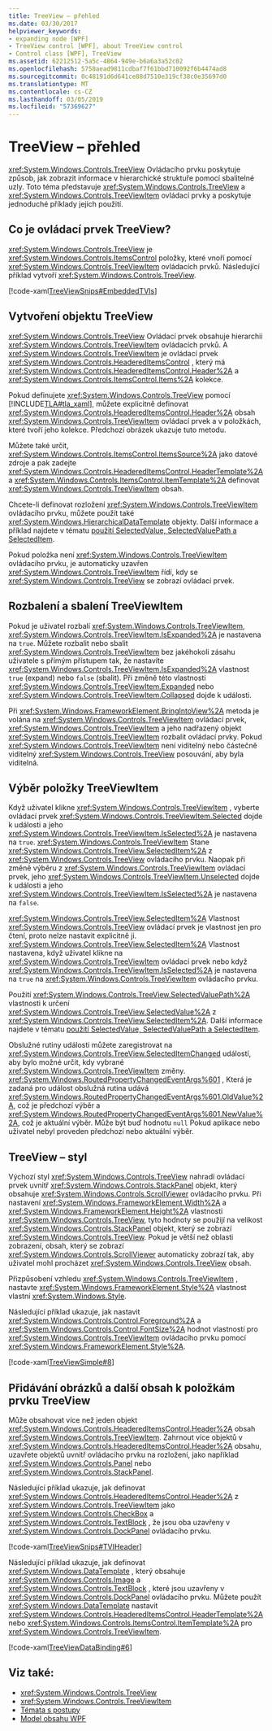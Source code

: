 ```yaml
---
title: TreeView – přehled
ms.date: 03/30/2017
helpviewer_keywords:
- expanding node [WPF]
- TreeView control [WPF], about TreeView control
- Control class [WPF], TreeView
ms.assetid: 62212512-5a5c-4864-949e-b6a6a3a52c02
ms.openlocfilehash: 5758aead9811cdbaf7f61bbd710092f6b4474ad8
ms.sourcegitcommit: 0c48191d6d641ce88d7510e319cf38c0e35697d0
ms.translationtype: MT
ms.contentlocale: cs-CZ
ms.lasthandoff: 03/05/2019
ms.locfileid: "57369627"
---
```

# <a name="treeview-overview"></a>TreeView – přehled
<xref:System.Windows.Controls.TreeView> Ovládacího prvku poskytuje způsob, jak zobrazit informace v hierarchické struktuře pomocí sbalitelné uzly. Toto téma představuje <xref:System.Windows.Controls.TreeView> a <xref:System.Windows.Controls.TreeViewItem> ovládací prvky a poskytuje jednoduché příklady jejich použití.  
  
  
<a name="Simple_TreeView_Control"></a>   
## <a name="what-is-a-treeview"></a>Co je ovládací prvek TreeView?  
 <xref:System.Windows.Controls.TreeView> je <xref:System.Windows.Controls.ItemsControl> položky, které vnoří pomocí <xref:System.Windows.Controls.TreeViewItem> ovládacích prvků. Následující příklad vytvoří <xref:System.Windows.Controls.TreeView>.  
  
 [!code-xaml[TreeViewSnips#EmbeddedTVIs](~/samples/snippets/csharp/VS_Snippets_Wpf/TreeViewSnips/CSharp/Window1.xaml#embeddedtvis)]  
  
<a name="Creating_a_TreeView"></a>   
## <a name="creating-a-treeview"></a>Vytvoření objektu TreeView  
 <xref:System.Windows.Controls.TreeView> Ovládací prvek obsahuje hierarchii <xref:System.Windows.Controls.TreeViewItem> ovládacích prvků. A <xref:System.Windows.Controls.TreeViewItem> je ovládací prvek <xref:System.Windows.Controls.HeaderedItemsControl> , který má <xref:System.Windows.Controls.HeaderedItemsControl.Header%2A> a <xref:System.Windows.Controls.ItemsControl.Items%2A> kolekce.  
  
 Pokud definujete <xref:System.Windows.Controls.TreeView> pomocí [!INCLUDE[TLA#tla_xaml](../../../../includes/tlasharptla-xaml-md.md)], můžete explicitně definovat <xref:System.Windows.Controls.HeaderedItemsControl.Header%2A> obsah <xref:System.Windows.Controls.TreeViewItem> ovládací prvek a v položkách, které tvoří jeho kolekce. Předchozí obrázek ukazuje tuto metodu.  
  
 Můžete také určit, <xref:System.Windows.Controls.ItemsControl.ItemsSource%2A> jako datové zdroje a pak zadejte <xref:System.Windows.Controls.HeaderedItemsControl.HeaderTemplate%2A> a <xref:System.Windows.Controls.ItemsControl.ItemTemplate%2A> definovat <xref:System.Windows.Controls.TreeViewItem> obsah.  
  
 Chcete-li definovat rozložení <xref:System.Windows.Controls.TreeViewItem> ovládacího prvku, můžete použít také <xref:System.Windows.HierarchicalDataTemplate> objekty. Další informace a příklad najdete v tématu [použití SelectedValue, SelectedValuePath a SelectedItem](how-to-use-selectedvalue-selectedvaluepath-and-selecteditem.md).  
  
 Pokud položka není <xref:System.Windows.Controls.TreeViewItem> ovládacího prvku, je automaticky uzavřen <xref:System.Windows.Controls.TreeViewItem> řídí, kdy se <xref:System.Windows.Controls.TreeView> se zobrazí ovládací prvek.  
  
<a name="Expanding_and_Collapsing_a_TreeViewItem"></a>   
## <a name="expanding-and-collapsing-a-treeviewitem"></a>Rozbalení a sbalení TreeViewItem  
 Pokud je uživatel rozbalí <xref:System.Windows.Controls.TreeViewItem>, <xref:System.Windows.Controls.TreeViewItem.IsExpanded%2A> je nastavena na `true`. Můžete rozbalit nebo sbalit <xref:System.Windows.Controls.TreeViewItem> bez jakéhokoli zásahu uživatele s přímým přístupem tak, že nastavíte <xref:System.Windows.Controls.TreeViewItem.IsExpanded%2A> vlastnost `true` (expand) nebo `false` (sbalit). Při změně této vlastnosti <xref:System.Windows.Controls.TreeViewItem.Expanded> nebo <xref:System.Windows.Controls.TreeViewItem.Collapsed> dojde k události.  
  
 Při <xref:System.Windows.FrameworkElement.BringIntoView%2A> metoda je volána na <xref:System.Windows.Controls.TreeViewItem> ovládací prvek, <xref:System.Windows.Controls.TreeViewItem> a jeho nadřazený objekt <xref:System.Windows.Controls.TreeViewItem> rozbalit ovládací prvky. Pokud <xref:System.Windows.Controls.TreeViewItem> není viditelný nebo částečně viditelný <xref:System.Windows.Controls.TreeView> posouvání, aby byla viditelná.  
  
<a name="TreeViewItem_Selection"></a>   
## <a name="treeviewitem-selection"></a>Výběr položky TreeViewItem  
 Když uživatel klikne <xref:System.Windows.Controls.TreeViewItem> , vyberte ovládací prvek <xref:System.Windows.Controls.TreeViewItem.Selected> dojde k události a jeho <xref:System.Windows.Controls.TreeViewItem.IsSelected%2A> je nastavena na `true`. <xref:System.Windows.Controls.TreeViewItem> Stane <xref:System.Windows.Controls.TreeView.SelectedItem%2A> z <xref:System.Windows.Controls.TreeView> ovládacího prvku. Naopak při změně výběru z <xref:System.Windows.Controls.TreeViewItem> ovládací prvek, jeho <xref:System.Windows.Controls.TreeViewItem.Unselected> dojde k události a jeho <xref:System.Windows.Controls.TreeViewItem.IsSelected%2A> je nastavena na `false`.  
  
 <xref:System.Windows.Controls.TreeView.SelectedItem%2A> Vlastnost <xref:System.Windows.Controls.TreeView> ovládací prvek je vlastnost jen pro čtení, proto nelze nastavit explicitně ji. <xref:System.Windows.Controls.TreeView.SelectedItem%2A> Vlastnost nastavena, když uživatel klikne na <xref:System.Windows.Controls.TreeViewItem> ovládací prvek nebo když <xref:System.Windows.Controls.TreeViewItem.IsSelected%2A> je nastavena na `true` na <xref:System.Windows.Controls.TreeViewItem> ovládacího prvku.  
  
 Použití <xref:System.Windows.Controls.TreeView.SelectedValuePath%2A> vlastnosti k určení <xref:System.Windows.Controls.TreeView.SelectedValue%2A> z <xref:System.Windows.Controls.TreeView.SelectedItem%2A>. Další informace najdete v tématu [použití SelectedValue, SelectedValuePath a SelectedItem](how-to-use-selectedvalue-selectedvaluepath-and-selecteditem.md).  
  
 Obslužné rutiny události můžete zaregistrovat na <xref:System.Windows.Controls.TreeView.SelectedItemChanged> událostí, aby bylo možné určit, kdy vybrané <xref:System.Windows.Controls.TreeViewItem> změny. <xref:System.Windows.RoutedPropertyChangedEventArgs%601> , Která je zadaná pro událost obslužná rutina udává <xref:System.Windows.RoutedPropertyChangedEventArgs%601.OldValue%2A>, což je předchozí výběr a <xref:System.Windows.RoutedPropertyChangedEventArgs%601.NewValue%2A>, což je aktuální výběr. Může být buď hodnotu `null` Pokud aplikace nebo uživatel nebyl proveden předchozí nebo aktuální výběr.  
  
<a name="TreeView_Style"></a>   
## <a name="treeview-style"></a>TreeView – styl  
 Výchozí styl <xref:System.Windows.Controls.TreeView> nahradí ovládací prvek uvnitř <xref:System.Windows.Controls.StackPanel> objekt, který obsahuje <xref:System.Windows.Controls.ScrollViewer> ovládacího prvku. Při nastavení <xref:System.Windows.FrameworkElement.Width%2A> a <xref:System.Windows.FrameworkElement.Height%2A> vlastnosti <xref:System.Windows.Controls.TreeView>, tyto hodnoty se použijí na velikost <xref:System.Windows.Controls.StackPanel> objekt, který se zobrazí <xref:System.Windows.Controls.TreeView>. Pokud je větší než oblasti zobrazení, obsah, který se zobrazí <xref:System.Windows.Controls.ScrollViewer> automaticky zobrazí tak, aby uživatel mohl procházet <xref:System.Windows.Controls.TreeView> obsah.  
  
 Přizpůsobení vzhledu <xref:System.Windows.Controls.TreeViewItem> , nastavte <xref:System.Windows.FrameworkElement.Style%2A> vlastnost vlastní <xref:System.Windows.Style>.  
  
 Následující příklad ukazuje, jak nastavit <xref:System.Windows.Controls.Control.Foreground%2A> a <xref:System.Windows.Controls.Control.FontSize%2A> hodnot vlastností pro <xref:System.Windows.Controls.TreeViewItem> ovládacího prvku pomocí <xref:System.Windows.FrameworkElement.Style%2A>.  
  
 [!code-xaml[TreeViewSimple#8](~/samples/snippets/csharp/VS_Snippets_Wpf/TreeViewSimple/CS/Window1.xaml#8)]  
  
<a name="Adding_Images_and_oOther_Content_to_TreeView_Items"></a>   
## <a name="adding-images-and-other-content-to-treeview-items"></a>Přidávání obrázků a další obsah k položkám prvku TreeView  
 Může obsahovat více než jeden objekt <xref:System.Windows.Controls.HeaderedItemsControl.Header%2A> obsah <xref:System.Windows.Controls.TreeViewItem>. Zahrnout více objektů v <xref:System.Windows.Controls.HeaderedItemsControl.Header%2A> obsahu, uzavřete objektů uvnitř ovládacího prvku na rozložení, jako například <xref:System.Windows.Controls.Panel> nebo <xref:System.Windows.Controls.StackPanel>.  
  
 Následující příklad ukazuje, jak definovat <xref:System.Windows.Controls.HeaderedItemsControl.Header%2A> z <xref:System.Windows.Controls.TreeViewItem> jako <xref:System.Windows.Controls.CheckBox> a <xref:System.Windows.Controls.TextBlock> , že jsou oba uzavřeny v <xref:System.Windows.Controls.DockPanel> ovládacího prvku.  
  
 [!code-xaml[TreeViewSnips#TVIHeader](~/samples/snippets/csharp/VS_Snippets_Wpf/TreeViewSnips/CSharp/Window1.xaml#tviheader)]  
  
 Následující příklad ukazuje, jak definovat <xref:System.Windows.DataTemplate> , který obsahuje <xref:System.Windows.Controls.Image> a <xref:System.Windows.Controls.TextBlock> , které jsou uzavřeny v <xref:System.Windows.Controls.DockPanel> ovládacího prvku. Můžete použít <xref:System.Windows.DataTemplate> nastavit <xref:System.Windows.Controls.HeaderedItemsControl.HeaderTemplate%2A> nebo <xref:System.Windows.Controls.ItemsControl.ItemTemplate%2A> pro <xref:System.Windows.Controls.TreeViewItem>.  
  
 [!code-xaml[TreeViewDataBinding#6](~/samples/snippets/csharp/VS_Snippets_Wpf/TreeViewDataBinding/CSharp/Window1.xaml#6)]  
  
## <a name="see-also"></a>Viz také:
- <xref:System.Windows.Controls.TreeView>
- <xref:System.Windows.Controls.TreeViewItem>
- [Témata s postupy](treeview-how-to-topics.md)
- [Model obsahu WPF](wpf-content-model.md)
